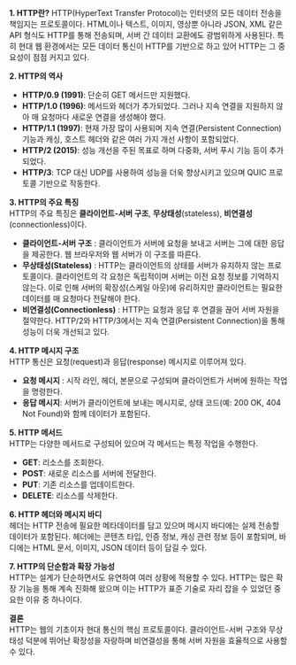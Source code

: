 **1. HTTP란?** HTTP(HyperText Transfer Protocol)는 인터넷의 모든 데이터 전송을 책임지는 프로토콜이다. HTML이나 텍스트, 이미지, 영상뿐 아니라 JSON, XML 같은 API 형식도 HTTP를 통해 전송되며, 서버 간 데이터 교환에도 광범위하게 사용된다. 특히 현대 웹 환경에서는 모든 데이터 통신이 HTTP를 기반으로 하고 있어 HTTP는 그 중요성이 점점 커지고 있다.

**2. HTTP의 역사**  
- **HTTP/0.9 (1991)**: 단순히 GET 메서드만 지원했다.
- **HTTP/1.0 (1996)**: 메서드와 헤더가 추가되었다. 그러나 지속 연결을 지원하지 않아 매 요청마다 새로운 연결을 생성해야 했다.
- **HTTP/1.1 (1997)**: 현재 가장 많이 사용되며 지속 연결(Persistent Connection) 기능과 캐싱, 호스트 헤더와 같은 여러 가지 개선 사항이 포함되었다.
- **HTTP/2 (2015)**: 성능 개선을 주된 목표로 하며 다중화, 서버 푸시 기능 등이 추가되었다.
- **HTTP/3**: TCP 대신 UDP를 사용하여 성능을 더욱 향상시키고 있으며 QUIC 프로토콜 기반으로 작동한다.

**3. HTTP의 주요 특징**  
HTTP의 주요 특징은 **클라이언트-서버 구조**, **무상태성**(stateless), **비연결성**(connectionless)이다.
- **클라이언트-서버 구조** : 클라이언트가 서버에 요청을 보내고 서버는 그에 대한 응답을 제공한다. 웹 브라우저와 웹 서버가 이 구조를 따른다.
- **무상태성(Stateless)** : HTTP는 클라이언트의 상태를 서버가 유지하지 않는 프로토콜이다. 클라이언트의 각 요청은 독립적이며 서버는 이전 요청 정보를 기억하지 않는다. 이로 인해 서버의 확장성(스케일 아웃)에 유리하지만 클라이언트는 필요한 데이터를 매 요청마다 전달해야 한다.
- **비연결성(Connectionless)** : HTTP는 요청과 응답 후 연결을 끊어 서버 자원을 절약한다. HTTP/2와 HTTP/3에서는 지속 연결(Persistent Connection)을 통해 성능이 더욱 개선되고 있다.

**4. HTTP 메시지 구조**  
HTTP 통신은 요청(request)과 응답(response) 메시지로 이루어져 있다.

- **요청 메시지** : 시작 라인, 헤더, 본문으로 구성되며 클라이언트가 서버에 원하는 작업을 명령한다.
- **응답 메시지**:  서버가 클라이언트에 보내는 메시지로, 상태 코드(예: 200 OK, 404 Not Found)와 함께 데이터가 포함된다.

**5. HTTP 메서드**  
HTTP는 다양한 메서드로 구성되어 있으며 각 메서드는 특정 작업을 수행한다.

- **GET**: 리소스를 조회한다.
- **POST**: 새로운 리소스를 서버에 전달한다.
- **PUT**: 기존 리소스를 업데이트한다.
- **DELETE**: 리소스를 삭제한다.

**6. HTTP 헤더와 메시지 바디**  
헤더는 HTTP 전송에 필요한 메타데이터를 담고 있으며 메시지 바디에는 실제 전송할 데이터가 포함된다. 헤더에는 콘텐츠 타입, 인증 정보, 캐싱 관련 정보 등이 포함되며, 바디에는 HTML 문서, 이미지, JSON 데이터 등이 담길 수 있다.

**7. HTTP의 단순함과 확장 가능성**  
HTTP는 설계가 단순하면서도 유연하여 여러 상황에 적용할 수 있다. HTTP는 많은 확장 기능을 통해 계속 진화해 왔으며 이는 HTTP가 표준 기술로 자리 잡을 수 있었던 중요한 이유 중 하나이다.

**결론**  
HTTP는 웹의 기초이자 현대 통신의 핵심 프로토콜이다. 클라이언트-서버 구조와 무상태성 덕분에 뛰어난 확장성을 자랑하며 비연결성을 통해 서버 자원을 효율적으로 사용할 수 있다.